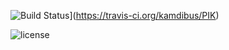 ![Build Status](https://travis-ci.org/kamdibus/PIK.svg?branch=master)](https://travis-ci.org/kamdibus/PIK)

![license](https://img.shields.io/github/license/mashape/apistatus.svg)
